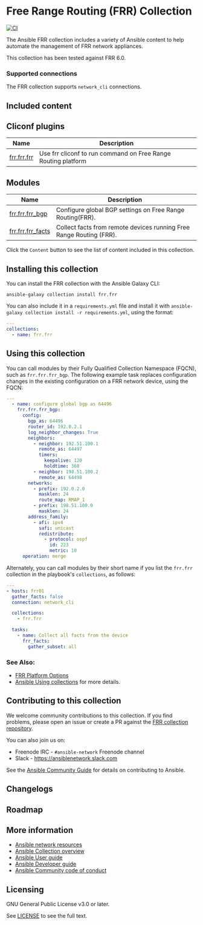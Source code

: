 

# Free Range Routing (FRR) Collection
[![CI](https://zuul-ci.org/gated.svg)](https://dashboard.zuul.ansible.com/t/ansible/project/github.com/ansible-collections/frr.frr) <!--[![Codecov](https://img.shields.io/codecov/c/github/ansible-collections/vyos)](https://codecov.io/gh/ansible-collections/frr.frr)-->

The Ansible FRR collection includes a variety of Ansible content to help automate the management of FRR network appliances.

This collection has been tested against FRR 6.0.

### Supported connections
The FRR collection supports ``network_cli`` connections.

## Included content
<!--start collection content-->
## Cliconf plugins
Name | Description
--- | ---
[frr.frr.frr](https://github.com/ansible-collections/frr.frr/blob/master/docs/frr.frr.frr.rst)|Use frr cliconf to run command on Free Range Routing platform
## Modules
Name | Description
--- | ---
[frr.frr.frr_bgp](https://github.com/ansible-collections/frr.frr/blob/master/docs/frr.frr.frr_bgp.rst)|Configure global BGP settings on Free Range Routing(FRR).
[frr.frr.frr_facts](https://github.com/ansible-collections/frr.frr/blob/master/docs/frr.frr.frr_facts.rst)|Collect facts from remote devices running Free Range Routing (FRR).
<!--end collection content-->

Click the ``Content`` button to see the list of content included in this collection.

## Installing this collection

You can install the FRR collection with the Ansible Galaxy CLI:

    ansible-galaxy collection install frr.frr

You can also include it in a `requirements.yml` file and install it with `ansible-galaxy collection install -r requirements.yml`, using the format:

```yaml
---
collections:
  - name: frr.frr
```
## Using this collection

You can call modules by their Fully Qualified Collection Namespace (FQCN), such as `frr.frr.frr_bgp`.
The following example task replaces configuration changes in the existing configuration on a FRR network device, using the FQCN:

```yaml
---
  - name: configure global bgp as 64496
    frr.frr.frr_bgp:
      config:
        bgp_as: 64496
        router_id: 192.0.2.1
        log_neighbor_changes: True
        neighbors:
          - neighbor: 192.51.100.1
            remote_as: 64497
            timers:
              keepalive: 120
              holdtime: 360
          - neighbor: 198.51.100.2
            remote_as: 64498
        networks:
          - prefix: 192.0.2.0
            masklen: 24
            route_map: RMAP_1
          - prefix: 198.51.100.0
            masklen: 24
        address_family:
          - afi: ipv4
            safi: unicast
            redistribute:
              - protocol: ospf
                id: 223
                metric: 10
      operation: merge
```

Alternately, you can call modules by their short name if you list the `frr.frr` collection in the playbook's `collections`, as follows:

```yaml
---
- hosts: frr01
  gather_facts: false
  connection: network_cli

  collections:
    - frr.frr

  tasks:
    - name: Collect all facts from the device
      frr_facts:
        gather_subset: all
```


### See Also:

* [FRR Platform Options](https://docs.ansible.com/ansible/latest/network/user_guide/platform_frr.html)
* [Ansible Using collections](https://docs.ansible.com/ansible/latest/user_guide/collections_using.html) for more details.

## Contributing to this collection

We welcome community contributions to this collection. If you find problems, please open an issue or create a PR against the [FRR collection repository](https://github.com/ansible-collections/frr.frr).

You can also join us on:

- Freenode IRC - ``#ansible-network`` Freenode channel
- Slack - https://ansiblenetwork.slack.com

See the [Ansible Community Guide](https://docs.ansible.com/ansible/latest/community/index.html) for details on contributing to Ansible.


## Changelogs
<!--Add a link to a changelog.md file or an external docsite to cover this information. -->

## Roadmap

<!-- Optional. Include the roadmap for this collection, and the proposed release/versioning strategy so users can anticipate the upgrade/update cycle. -->

## More information

- [Ansible network resources](https://docs.ansible.com/ansible/latest/network/getting_started/network_resources.html)
- [Ansible Collection overview](https://github.com/ansible-collections/overview)
- [Ansible User guide](https://docs.ansible.com/ansible/latest/user_guide/index.html)
- [Ansible Developer guide](https://docs.ansible.com/ansible/latest/dev_guide/index.html)
- [Ansible Community code of conduct](https://docs.ansible.com/ansible/latest/community/code_of_conduct.html)

## Licensing

GNU General Public License v3.0 or later.

See [LICENSE](https://www.gnu.org/licenses/gpl-3.0.txt) to see the full text.